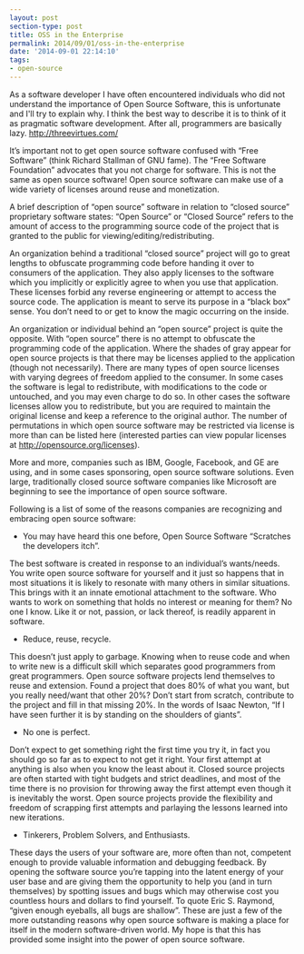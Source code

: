 ```yaml
---
layout: post
section-type: post
title: OSS in the Enterprise
permalink: 2014/09/01/oss-in-the-enterprise
date: '2014-09-01 22:14:10'
tags:
- open-source
---
```


As a software developer I have often encountered individuals who did not understand the importance of Open Source Software, this is unfortunate and I'll try to explain why.  I think the best way to describe it is to think of it as pragmatic software development. After all, programmers are basically lazy. http://threevirtues.com/

It’s important not to get open source software confused with “Free Software” (think Richard Stallman of GNU fame). The “Free Software Foundation” advocates that you not charge for software. This is not the same as open source software!
Open source software can make use of a wide variety of licenses around reuse and monetization.

A brief description of “open source” software in relation to “closed source” proprietary software states: “Open Source” or “Closed Source” refers to the amount of access to the programming source code of the project that is granted to the public for viewing/editing/redistributing.

An organization behind a traditional “closed source” project will go to great lengths to obfuscate programming code before handing it over to consumers of the application. They also apply licenses to the software which you implicitly or explicitly agree to when you use that application. These licenses forbid any reverse engineering or attempt to access the source code. The application is meant to serve its purpose in a “black box” sense. You don’t need to or get to know the magic occurring on the inside.

An organization or individual behind an “open source” project is quite the opposite. With “open source” there is no attempt to obfuscate the programming code of the application. Where the shades of gray appear for open source projects is that there may be licenses applied to the application (though not necessarily). There are many types of open source licenses with varying degrees of freedom applied to the consumer. In some cases the software is legal to redistribute, with modifications to the code or untouched, and you may even charge to do so. In other cases the software licenses allow you to redistribute, but you are required to maintain the original license and keep a reference to the original author. The number of permutations in which open source software may be restricted via license is more than can be listed here (interested parties can view popular licenses at http://opensource.org/licenses).

More and more, companies such as IBM, Google, Facebook, and GE are using, and in some cases sponsoring, open source software solutions. Even large, traditionally closed source software companies like Microsoft are beginning to see the importance of open source software.

Following is a list of some of the reasons companies are recognizing and embracing open source software:

- You may have heard this one before, Open Source Software “Scratches the developers itch”.

The best software is created in response to an individual’s wants/needs. You write open source software for yourself and it just so happens that in most situations it is likely to resonate with many others in similar situations. This brings with it an innate emotional attachment to the software. Who wants to work on something that holds no interest or meaning for them? No one I know. Like it or not, passion, or lack thereof, is readily apparent in software.

- Reduce, reuse, recycle.

This doesn’t just apply to garbage. Knowing when to reuse code and when to write new is a difficult skill which separates good programmers from great programmers. Open source software projects lend themselves to reuse and extension. Found a project that does 80% of what you want, but you really need/want that other 20%? Don’t start from scratch, contribute to the project and fill in that missing 20%. In the words of Isaac Newton, “If I have seen further it is by standing on the shoulders of giants”.

- No one is perfect.

Don’t expect to get something right the first time you try it, in fact you should go so far as to expect to not get it right. Your first attempt at anything is also when you know the least about it. Closed source projects are often started with tight budgets and strict deadlines, and most of the time there is no provision for throwing away the first attempt even though it is inevitably the worst. Open source projects provide the flexibility and freedom of scrapping first attempts and parlaying the lessons learned into new iterations.

- Tinkerers, Problem Solvers, and Enthusiasts.

These days the users of your software are, more often than not, competent enough to provide valuable information and debugging feedback. By opening the software source you’re tapping into the latent energy of your user base and are giving them the opportunity to help you (and in turn themselves) by spotting issues and bugs which may otherwise cost you countless hours and dollars to find yourself. To quote Eric S. Raymond, “given enough eyeballs, all bugs are shallow”.
These are just a few of the more outstanding reasons why open source software is making a place for itself in the modern software-driven world. My hope is that this has provided some insight into the power of open source software.
